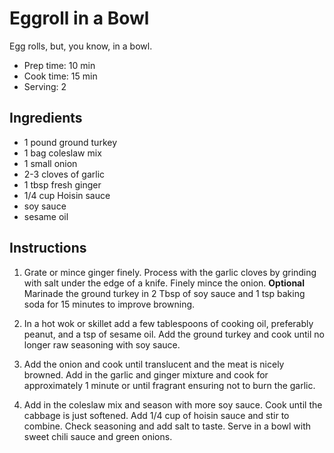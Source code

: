 # Eggroll in a Bowl

Egg rolls, but, you know, in a bowl.

- Prep time: 10 min
- Cook time: 15 min
- Serving: 2

## Ingredients

- 1 pound ground turkey
- 1 bag coleslaw mix
- 1 small onion
- 2-3 cloves of garlic
- 1 tbsp fresh ginger
- 1/4 cup Hoisin sauce
- soy sauce
- sesame oil

## Instructions

1. Grate or mince ginger finely. Process with the garlic cloves by grinding with salt under the edge of a knife. Finely mince the onion. **Optional** Marinade the ground turkey in 2 Tbsp of soy sauce and 1 tsp baking soda for 15 minutes to improve browning.

2. In a hot wok or skillet add a few tablespoons of cooking oil, preferably peanut, and a tsp of sesame oil. Add the ground turkey and cook until no longer raw seasoning with soy sauce.

3. Add the onion and cook until translucent and the meat is nicely browned. Add in the garlic and ginger mixture and cook for approximately 1 minute or until fragrant ensuring not to burn the garlic.

4. Add in the coleslaw mix and season with more soy sauce. Cook until the cabbage is just softened. Add 1/4 cup of hoisin sauce and stir to combine. Check seasoning and add salt to taste. Serve in a bowl with sweet chili sauce and green onions.
